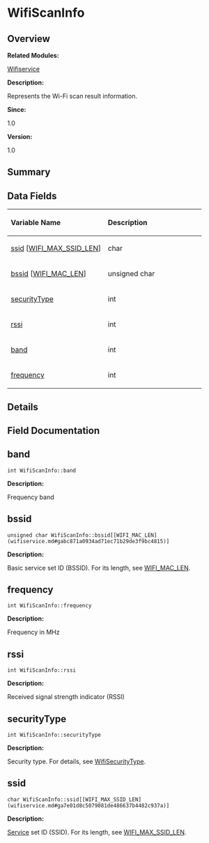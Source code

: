 # WifiScanInfo<a name="EN-US_TOPIC_0000001055355048"></a>

## **Overview**<a name="section874275482191903"></a>

**Related Modules:**

[Wifiservice](wifiservice.md)

**Description:**

Represents the Wi-Fi scan result information. 

**Since:**

1.0

**Version:**

1.0

## **Summary**<a name="section157177152191903"></a>

## Data Fields<a name="pub-attribs"></a>

<a name="table2026071518191903"></a>
<table><thead align="left"><tr id="row1976451109191903"><th class="cellrowborder" valign="top" width="50%" id="mcps1.1.3.1.1"><p id="p589499066191903"><a name="p589499066191903"></a><a name="p589499066191903"></a>Variable Name</p>
</th>
<th class="cellrowborder" valign="top" width="50%" id="mcps1.1.3.1.2"><p id="p542347270191903"><a name="p542347270191903"></a><a name="p542347270191903"></a>Description</p>
</th>
</tr>
</thead>
<tbody><tr id="row1509439210191903"><td class="cellrowborder" valign="top" width="50%" headers="mcps1.1.3.1.1 "><p id="p262199285191903"><a name="p262199285191903"></a><a name="p262199285191903"></a><a href="wifiscaninfo.md#a3db396b51c99f58668b6b24d009516f5">ssid</a> [<a href="wifiservice.md#ga7e01d8c5079081de486637b4482c937a">WIFI_MAX_SSID_LEN</a>]</p>
</td>
<td class="cellrowborder" valign="top" width="50%" headers="mcps1.1.3.1.2 "><p id="p2123995045191903"><a name="p2123995045191903"></a><a name="p2123995045191903"></a>char </p>
</td>
</tr>
<tr id="row1853849290191903"><td class="cellrowborder" valign="top" width="50%" headers="mcps1.1.3.1.1 "><p id="p493971831191903"><a name="p493971831191903"></a><a name="p493971831191903"></a><a href="wifiscaninfo.md#acc73005402f532bce0c3cdc061a88c1d">bssid</a> [<a href="wifiservice.md#gabc871a0934ad71ec71b29de3f9bc4815">WIFI_MAC_LEN</a>]</p>
</td>
<td class="cellrowborder" valign="top" width="50%" headers="mcps1.1.3.1.2 "><p id="p1730137706191903"><a name="p1730137706191903"></a><a name="p1730137706191903"></a>unsigned char </p>
</td>
</tr>
<tr id="row1237794479191903"><td class="cellrowborder" valign="top" width="50%" headers="mcps1.1.3.1.1 "><p id="p1907448765191903"><a name="p1907448765191903"></a><a name="p1907448765191903"></a><a href="wifiscaninfo.md#a6465473afd5650694f599fd444f0cd3b">securityType</a></p>
</td>
<td class="cellrowborder" valign="top" width="50%" headers="mcps1.1.3.1.2 "><p id="p1540195500191903"><a name="p1540195500191903"></a><a name="p1540195500191903"></a>int </p>
</td>
</tr>
<tr id="row953574181191903"><td class="cellrowborder" valign="top" width="50%" headers="mcps1.1.3.1.1 "><p id="p2103197961191903"><a name="p2103197961191903"></a><a name="p2103197961191903"></a><a href="wifiscaninfo.md#a3c0579dd9ba9d2a0e20bac0a71ee0778">rssi</a></p>
</td>
<td class="cellrowborder" valign="top" width="50%" headers="mcps1.1.3.1.2 "><p id="p1816521105191903"><a name="p1816521105191903"></a><a name="p1816521105191903"></a>int </p>
</td>
</tr>
<tr id="row1126527978191903"><td class="cellrowborder" valign="top" width="50%" headers="mcps1.1.3.1.1 "><p id="p112261259191903"><a name="p112261259191903"></a><a name="p112261259191903"></a><a href="wifiscaninfo.md#a9045496401103c44d8d7826b019b3daa">band</a></p>
</td>
<td class="cellrowborder" valign="top" width="50%" headers="mcps1.1.3.1.2 "><p id="p248787847191903"><a name="p248787847191903"></a><a name="p248787847191903"></a>int </p>
</td>
</tr>
<tr id="row1916948159191903"><td class="cellrowborder" valign="top" width="50%" headers="mcps1.1.3.1.1 "><p id="p1572223183191903"><a name="p1572223183191903"></a><a name="p1572223183191903"></a><a href="wifiscaninfo.md#ac17f7365ad3e9c181e1e3bddbc778a2c">frequency</a></p>
</td>
<td class="cellrowborder" valign="top" width="50%" headers="mcps1.1.3.1.2 "><p id="p1193397619191903"><a name="p1193397619191903"></a><a name="p1193397619191903"></a>int </p>
</td>
</tr>
</tbody>
</table>

## **Details**<a name="section462457712191903"></a>

## **Field Documentation**<a name="section105585086191903"></a>

## band<a name="a9045496401103c44d8d7826b019b3daa"></a>

```
int WifiScanInfo::band
```

 **Description:**

Frequency band 

## bssid<a name="acc73005402f532bce0c3cdc061a88c1d"></a>

```
unsigned char WifiScanInfo::bssid[[WIFI_MAC_LEN](wifiservice.md#gabc871a0934ad71ec71b29de3f9bc4815)]
```

 **Description:**

Basic service set ID \(BSSID\). For its length, see  [WIFI\_MAC\_LEN](wifiservice.md#gabc871a0934ad71ec71b29de3f9bc4815). 

## frequency<a name="ac17f7365ad3e9c181e1e3bddbc778a2c"></a>

```
int WifiScanInfo::frequency
```

 **Description:**

Frequency in MHz 

## rssi<a name="a3c0579dd9ba9d2a0e20bac0a71ee0778"></a>

```
int WifiScanInfo::rssi
```

 **Description:**

Received signal strength indicator \(RSSI\) 

## securityType<a name="a6465473afd5650694f599fd444f0cd3b"></a>

```
int WifiScanInfo::securityType
```

 **Description:**

Security type. For details, see  [WifiSecurityType](wifiservice.md#ga97c133f7db7c1234babcde03c4ce1b05). 

## ssid<a name="a3db396b51c99f58668b6b24d009516f5"></a>

```
char WifiScanInfo::ssid[[WIFI_MAX_SSID_LEN](wifiservice.md#ga7e01d8c5079081de486637b4482c937a)]
```

 **Description:**

[Service](service.md)  set ID \(SSID\). For its length, see  [WIFI\_MAX\_SSID\_LEN](wifiservice.md#ga7e01d8c5079081de486637b4482c937a). 

